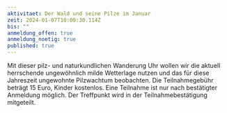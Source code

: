 ```yaml
---
aktivitaet: Der Wald und seine Pilze im Januar
zeit: 2024-01-07T10:00:30.114Z
bis: ""
anmeldung_offen: true
anmeldung_noetig: true
published: true
---
```

Mit dieser pilz- und naturkundlichen Wanderung Uhr wollen wir die aktuell herrschende ungewöhnlich milde Wetterlage nutzen und das für diese Jahreszeit ungewohnte Pilzwachtum beobachten. Die Teilnahmegebühr beträgt 15 Euro, Kinder kostenlos. Eine Teilnahme ist nur nach bestätigter Anmeldung möglich. Der Treffpunkt wird in der Teilnahmebestätigung mitgeteilt.